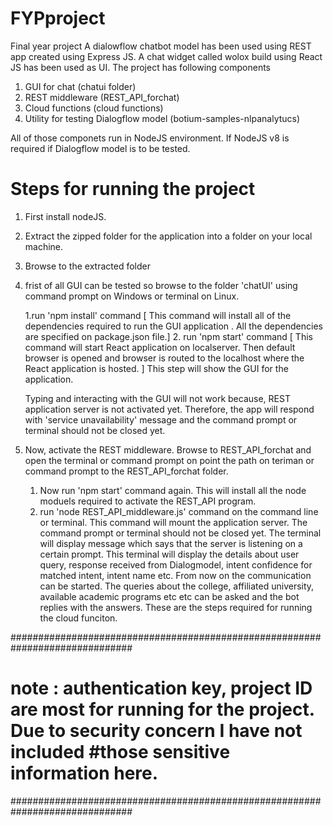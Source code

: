 # FYPproject
Final year project
A dialowflow chatbot model has been used using REST app created using Express JS. A chat widget called wolox build using React JS has been used as UI. The project has following components

1. GUI for chat (chatui folder)
2. REST middleware (REST_API_forchat)
3. Cloud functions (cloud functions)
4. Utility for testing Dialogflow model (botium-samples-nlpanalytucs)

All of those componets run in NodeJS environment. If NodeJS v8 is required if Dialogflow model is to be tested.

Steps for running the project
==============================

1. First install nodeJS.

2. Extract the zipped folder for the application into a folder on your local machine.

3. Browse to the extracted folder

4. frist of all GUI can be tested so browse to the folder 'chatUI' using command prompt on Windows or terminal on Linux.
    
    1.run 'npm install' command [ This command will install all of the dependencies required to run the GUI application . All the dependencies are specified on package.json file.]
    2. run 'npm start' command [ This command will start React application on localserver. Then default browser is opened and browser is routed to the localhost where the React application is hosted. ] 
    This step will show the GUI for the application.
    
    Typing and interacting with the GUI will not work because, REST application server is not activated yet. Therefore, the app will respond with 'service unavailability' message and the command prompt or terminal should not be closed yet.

5. Now, activate the REST middleware. Browse to REST_API_forchat and open the terminal or command prompt on point the path on teriman or command prompt to the REST_API_forchat folder.
    1. Now run 'npm start' command again. This will install all the node moduels required to activate the REST_API program.
    2. run 'node REST_API_middleware.js' command on the command line or terminal.
        This command will mount the application server. The command prompt or terminal should not be closed yet.
        The terminal will display message which says that the server is listening on a certain prompt. This terminal will display the details about user query, response received from Dialogmodel, intent confidence for matched intent, intent name etc.
From now on the communication can be started. The queries about the college, affiliated university, available academic programs etc etc can be asked and the bot replies with the answers. 
These are the steps required for running the cloud funciton.

##############################################################################
# note : authentication key, project ID are most for running for the project. Due to security concern I have not included #those sensitive information here.
##############################################################################

